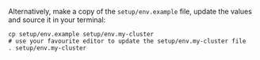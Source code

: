 Alternatively, make a copy of the `setup/env.example` file, update the values and source it in your terminal:

```shell showLineNumbers
cp setup/env.example setup/env.my-cluster
# use your favourite editor to update the setup/env.my-cluster file
. setup/env.my-cluster
```

